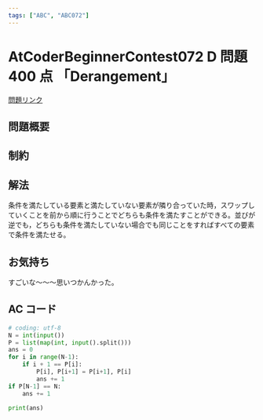```yaml
---
tags: ["ABC", "ABC072"]
---
```


# AtCoderBeginnerContest072 D 問題 400 点 「Derangement」

<a href="https://atcoder.jp/contests/abc072/tasks/abc072_d" blank="_target">問題リンク</a>

## 問題概要

## 制約

## 解法

条件を満たしている要素と満たしていない要素が隣り合っていた時，スワップしていくことを前から順に行うことでどちらも条件を満たすことができる。並びが逆でも，どちらも条件を満たしていない場合でも同じことをすればすべての要素で条件を満たせる。

## お気持ち

すごいな～～～思いつかんかった。

## AC コード

```python
# coding: utf-8
N = int(input())
P = list(map(int, input().split()))
ans = 0
for i in range(N-1):
    if i + 1 == P[i]:
        P[i], P[i+1] = P[i+1], P[i]
        ans += 1
if P[N-1] == N:
    ans += 1

print(ans)
```
